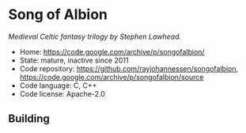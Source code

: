 # Song of Albion

_Medieval Celtic fantasy trilogy by Stephen Lawhead._

- Home: https://code.google.com/archive/p/songofalbion/
- State: mature, inactive since 2011
- Code repository: https://github.com/rayjohannessen/songofalbion, https://code.google.com/archive/p/songofalbion/source
- Code language: C, C++
- Code license: Apache-2.0

## Building

